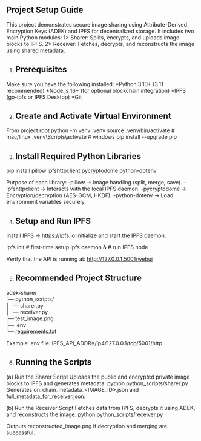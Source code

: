 **Project Setup Guide**
-------------------
This project demonstrates secure image sharing using Attribute-Derived Encryption Keys (ADEK) and IPFS for decentralized storage.
It includes two main Python modules:
1> Sharer: Splits, encrypts, and uploads image blocks to IPFS.
2> Receiver: Fetches, decrypts, and reconstructs the image using shared metadata.

1. Prerequisites
   -------------
Make sure you have the following installed:
*Python 3.10+ (3.11 recommended)
*Node.js 16+ (for optional blockchain integration)
*IPFS (go-ipfs or IPFS Desktop)
*Git

2. Create and Activate Virtual Environment
   ---------------------------------------
From project root
python -m venv .venv
source .venv/bin/activate      # mac/linux
.venv\Scripts\activate         # windows
pip install --upgrade pip

3. Install Required Python Libraries
   ---------------------------------
pip install pillow ipfshttpclient pycryptodome python-dotenv

Purpose of each library:
-pillow → Image handling (split, merge, save).
-ipfshttpclient → Interacts with the local IPFS daemon.
-pycryptodome → Encryption/decryption (AES-GCM, HKDF).
-python-dotenv → Load environment variables securely.

4. Setup and Run IPFS
   ------------------
Install IPFS → https://ipfs.io
Initialize and start the IPFS daemon:

ipfs init          # first-time setup
ipfs daemon &      # run IPFS node

Verify that the API is running at:
http://127.0.0.1:5001/webui

5. Recommended Project Structure
   -----------------------------
adek-share/    
├─ python_scripts/    
│  └─ sharer.py   
│  └─ receiver.py   
├─ test_image.png    
├─ .env     
└─ requirements.txt     

Example .env file:
IPFS_API_ADDR=/ip4/127.0.0.1/tcp/5001/http

6. Running the Scripts
   -------------------
(a) Run the Sharer Script
Uploads the public and encrypted private image blocks to IPFS and generates metadata.
python python_scripts/sharer.py
Generates on_chain_metadata_<IMAGE_ID>.json and full_metadata_for_receiver.json.

(b) Run the Receiver Script
Fetches data from IPFS, decrypts it using ADEK, and reconstructs the image.
python python_scripts/receiver.py

Outputs reconstructed_image.png if decryption and merging are successful.

